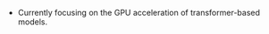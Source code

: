 - Currently focusing on the GPU acceleration of transformer-based models. 

<!---
zjchen77/zjchen77 is a ✨ special ✨ repository because its `README.md` (this file) appears on your GitHub profile.
You can click the Preview link to take a look at your changes.
--->
